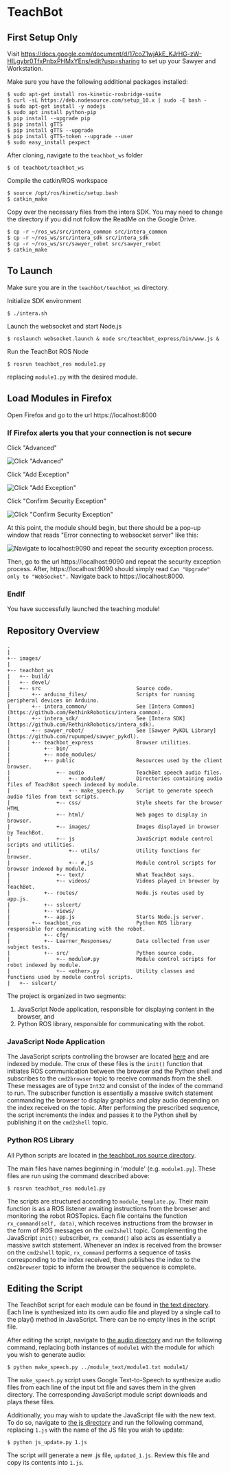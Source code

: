 # TeachBot

## First Setup Only
Visit https://docs.google.com/document/d/17coZ1wjAkE_KJrHG-zW-HlLgybr0TfxPnbxPHMxYEns/edit?usp=sharing to set up your Sawyer and Workstation.

Make sure you have the following additional packages installed:
```
$ sudo apt-get install ros-kinetic-rosbridge-suite
$ curl -sL https://deb.nodesource.com/setup_10.x | sudo -E bash -
$ sudo apt-get install -y nodejs
$ sudo apt install python-pip
$ pip install --upgrade pip
$ pip install gTTS
$ pip install gTTS --upgrade
$ pip install gTTS-token --upgrade --user
$ sudo easy_install pexpect
```

After cloning, navigate to the `teachbot_ws` folder
```
$ cd teachbot/teachbot_ws
```

Compile the catkin/ROS workspace
```
$ source /opt/ros/kinetic/setup.bash
$ catkin_make
```

Copy over the necessary files from the intera SDK. You may need to change the directory if you did not follow the ReadMe on the Google Drive.
```
$ cp -r ~/ros_ws/src/intera_common src/intera_common
$ cp -r ~/ros_ws/src/intera_sdk src/intera_sdk
$ cp -r ~/ros_ws/src/sawyer_robot src/sawyer_robot
$ catkin_make
```

## To Launch
Make sure you are in the `teachbot/teachbot_ws` directory. 

Initialize SDK environment
```
$ ./intera.sh
```

Launch the websocket and start Node.js
```
$ roslaunch websocket.launch & node src/teachbot_express/bin/www.js &
```

Run the TeachBot ROS Node
```
$ rosrun teachbot_ros module1.py
```
replacing `module1.py` with the desired module.

## Load Modules in Firefox
Open Firefox and go to the url https://localhost:8000

### If Firefox alerts you that your connection is not secure
Click "Advanced"

![Click "Advanced"](/images/insecure_connection.png?raw=true)

Click "Add Exception"

![Click "Add Exception"](/images/add_exception.png?raw=true)

Click "Confirm Security Exception"

![Click "Confirm Security Exception"](/images/confirm_exception.png?raw=true)

At this point, the module should begin, but there should be a pop-up window that reads "Error connecting to websocket server" like this:

![Navigate to localhost:9090 and repeat the security exception process.](/images/connection_error.png?raw=true)

Then, go to the url https://localhost:9090 and repeat the security exception process. After, https://localhost:9090 should simply read `Can "Upgrade" only to "WebSocket".` Navigate back to https://localhost:8000.
### EndIf

You have successfully launched the teaching module!

## Repository Overview
```
.
|
+-- images/
|
+-- teachbot_ws
|   +-- build/
|   +-- devel/
|   +-- src                               Source code.
|       +-- arduino_files/                Scripts for running peripheral devices on Arduino.
|       +-- intera_common/                See [Intera Common](https://github.com/RethinkRobotics/intera_common).
|       +-- intera_sdk/                   See [Intera SDK](https://github.com/RethinkRobotics/intera_sdk).
|       +-- sawyer_robot/                 See [Sawyer PyKDL Library](https://github.com/rupumped/sawyer_pykdl).
|       +-- teachbot_express              Browser utilities.
|           +-- bin/
|           +-- node_modules/
|           +-- public                    Resources used by the client browser.
|               +-- audio                 TeachBot speech audio files.
|                   +-- module#/          Directories containing audio files of TeachBot speech indexed by module.
|                   +-- make_speech.py    Script to generate speech audio files from text scripts.
|               +-- css/                  Style sheets for the browser HTML
|               +-- html/                 Web pages to display in browser.
|               +-- images/               Images displayed in browser by TeachBot.
|               +-- js                    JavaScript module control scripts and utilities.
|                   +-- utils/            Utility functions for browser.
|                   +-- #.js              Module control scripts for browser indexed by module.
|               +-- text/                 What TeachBot says.
|               +-- videos/               Videos played in browser by TeachBot.
|           +-- routes/                   Node.js routes used by app.js.
|           +-- sslcert/
|           +-- views/
|           +-- app.js                    Starts Node.js server.
|       +-- teachbot_ros                  Python ROS library responsible for communicating with the robot.
|           +-- cfg/
|           +-- Learner_Responses/        Data collected from user subject tests.
|           +-- src/                      Python source code.
|               +-- module#.py            Module control scripts for robot indexed by module.
|               +-- <other>.py            Utility classes and functions used by module control scripts.
|   +-- sslcert/
```
The project is organized in two segments:
1) JavaScript Node application, responsible for displaying content in the browser, and
2) Python ROS library, responsible for communicating with the robot.

### JavaScript Node Application
The JavaScript scripts controlling the browser are located [here](/teachbot_ws/src/teachbot_express/public/js) and are indexed by module. The crux of these files is the `init()` function that initiates ROS communication between the browser and the Python shell and subscribes to the `cmd2browser` topic to receive commands from the shell. These messages are of type `Int32` and consist of the index of the command to run. The subscriber function is essentially a massive switch statement commanding the browser to display graphics and play audio depending on the index received on the topic. After performing the prescribed sequence, the script increments the index and passes it to the Python shell by publishing it on  the `cmd2shell` topic.

### Python ROS Library
All Python scripts are located in [the teachbot_ros source directory](/teachbot_ws/src/teachbot_ros/src).

The main files have names beginning in 'module' (e.g. `module1.py`). These files are run using the command described above:
```
$ rosrun teachbot_ros module1.py
```
The scripts are structured according to `module_template.py`. Their main function is as a ROS listener awaiting instructions from the browser and monitoring the robot ROSTopics. Each file contains the function `rx_command(self, data)`, which receives instructions from the browser in the form of ROS messages on the `cmd2shell` topic. Complementing the JavaScript `init()` subscriber, `rx_command()` also acts as essentially a massive switch statement. Whenever an index is received from the browser on the `cmd2shell` topic, `rx_command` performs a sequence of tasks corresponding to the index received, then publishes the index to the `cmd2browser` topic to inform the browser the sequence is complete.

## Editing the Script
The TeachBot script for each module can be found in [the text directory](/teachbot_ws/src/teachbot_express/public/text). Each line is synthesized into its own audio file and played by a single call to the play() method in JavaScript. There can be no empty lines in the script file.

After editing the script, navigate to [the audio directory](/teachbot_ws/src/teachbot_express/public/audio) and run the following command, replacing both instances of `module1` with the module for which you wish to generate audio:
```
$ python make_speech.py ../module_text/module1.txt module1/
```
The `make_speech.py` script uses Google Text-to-Speech to synthesize audio files from each line of the input txt file and saves them in the given directory. The corresponding JavaScript module script downloads and plays these files.

Additionally, you may wish to update the JavaScript file with the new text. To do so, navigate to [the js directory](/teachbot_ws/src/teachbot_express/public/js) and run the following command, replacing `1.js` with the name of the JS file you wish to update:
```
$ python js_update.py 1.js
```
The script will generate a new .js file, `updated_1.js`. Review this file and copy its contents into `1.js`.
